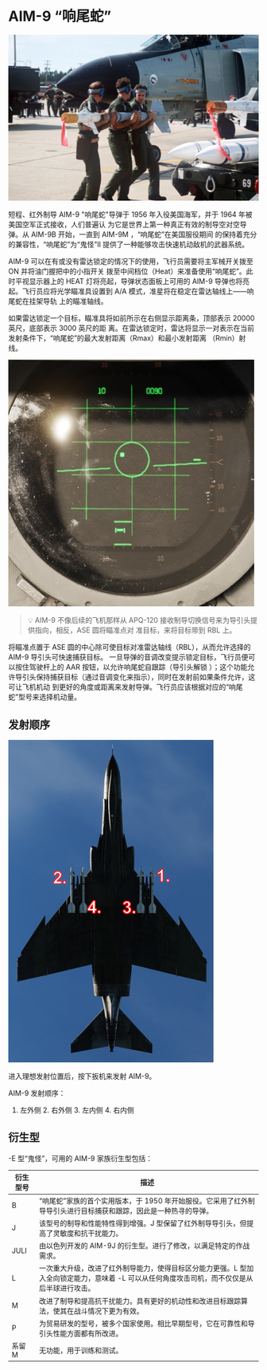 # AIM-9 “响尾蛇”

![aim9](../../img/aim9.jpg)

短程、红外制导 AIM-9 "响尾蛇"导弹于 1956 年入役美国海军，并于 1964 年被美国空军正式接收，人们普遍认
为它是世界上第一种真正有效的制导空对空导弹。从 AIM-9B 开始，一直到 AIM-9M ，“响尾蛇”在美国服役期间
的保持着充分的兼容性，“响尾蛇”为“鬼怪”II 提供了一种能够攻击快速机动敌机的武器系统。

AIM-9 可以在有或没有雷达锁定的情况下的使用，飞行员需要将主军械开关拨至 ON 并将油门握把中的小指开关
拨至中间档位（Heat）来准备使用“响尾蛇”。此时平视显示器上的 HEAT 灯将亮起，导弹状态面板上可用的
AIM-9 导弹也将亮起。飞行员应将光学瞄准具设置到 A/A 模式，准星将在稳定在雷达轴线上——响尾蛇在挂架导轨
上的瞄准轴线。

如果雷达锁定一个目标，瞄准具将如前所示在右侧显示距离条，顶部表示 20000 英尺，底部表示 3000 英尺的距
离。在雷达锁定时，雷达将显示一对表示在当前发射条件下，“响尾蛇”的最大发射距离（Rmax）和最小发射距离
（Rmin）射线。

![radar_screen_heat_missile_lock](../../img/radar_screen_heat_missile_lock.jpg)

> 💡 AIM-9 不像后续的飞机那样从 APQ-120 接收制导切换信号来为导引头提供指向，相反，ASE 圆将瞄准点对
> 准目标，来将目标带到 RBL 上。

将瞄准点置于 ASE 圆的中心除可使目标对准雷达轴线（RBL），从而允许选择的 AIM-9 导引头可快速捕获目标。
一旦导弹的音调改变提示锁定目标，飞行员便可以按住驾驶杆上的 AAR 按钮，以允许响尾蛇自跟踪（导引头解锁
）；这个功能允许导引头保持捕获目标（通过音调变化来指示），同时在发射前如果条件允许，这可让飞机机动
到更好的角度或距离来发射导弹。飞行员应该根据对应的“响尾蛇”型号来选择机动量。

## 发射顺序

![ext_weapons_launch_sequence_ir](../../img/ext_launch_seq_heat.jpg)

进入理想发射位置后，按下扳机来发射 AIM-9。

AIM-9 发射顺序：

1. 左外侧 2. 右外侧 3. 左内侧 4. 右内侧

## 衍生型

-E 型“鬼怪”，可用的 AIM-9 家族衍生型包括：

| 衍生型号  | 描述                                                                                                                                         |
| --------- | -------------------------------------------------------------------------------------------------------------------------------------------- |
| B         | “响尾蛇”家族的首个实用版本，于 1950 年开始服役。它采用了红外制导导引头进行目标捕获和跟踪，因此是一种热寻的导弹。                             |
| J         | 该型号的制导和性能特性得到增强。J 型保留了红外制导导引头，但提高了灵敏度和抗干扰能力。                                                       |
| JULI      | 由以色列开发的 AIM-9J 的衍生型。进行了修改，以满足特定的作战需求。                                                                           |
| L         | 一次重大升级，改进了红外制导能力，使得目标区分能力更强。L 型加入全向锁定能力，意味着 -L 可以从任何角度攻击司机，而不仅仅是从后半球进行攻击。 |
| M         | 改进了制导和提高抗干扰能力。具有更好的机动性和改进目标跟踪算法，使其在战斗情况下更为有效。                                                   |
| P         | 为贸易研发的型号，被多个国家使用。相比早期型号，它在可靠性和导引头性能方面都有所改进。                                                       |
| 系留 M | 无功能，用于训练和测试。                                                                                                                     |
